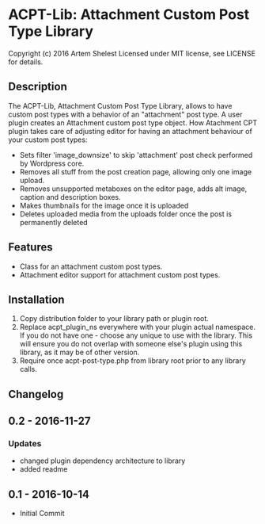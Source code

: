 # ACPT-Lib: Attachment Custom Post Type Library

Copyright (c) 2016 Artem Shelest
Licensed under MIT license, see LICENSE for details.

## Description

The ACPT-Lib, Attachment Custom Post Type Library, allows to have custom
post types with a behavior of an "attachment" post type.
A user plugin creates an Attachment custom post type object.
How Atachment CPT plugin takes care of adjusting editor for having an attachment behaviour of your custom post types:
* Sets filter 'image_downsize' to skip 'attachment' post check performed by Wordpress core.
* Removes all stuff from the post creation page, allowing only one image upload.
* Removes unsupported metaboxes on the editor page, adds alt image, caption and description boxes.
* Makes thumbnails for the image once it is uploaded
* Deletes uploaded media from the uploads folder once the post is permanently deleted

## Features

* Class for an attachment custom post types.
* Attachment editor support for attachment custom post types.

## Installation

1. Copy distribution folder to your library path or plugin root.
2. Replace acpt_plugin_ns everywhere with your plugin actual namespace.
If you do not have one - choose any unique to use with the library. This
will ensure you do not overlap with someone else's plugin using this
library, as it may be of other version.
3. Require once acpt-post-type.php from library root prior to any library
calls.

## Changelog

0.2 - 2016-11-27
----------------

### Updates

- changed plugin dependency architecture to library
- added readme

0.1 - 2016-10-14
----------------

- Initial Commit
